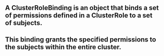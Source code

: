 ## A ClusterRoleBinding is an object that binds a set of permissions defined in a ClusterRole to a set of subjects.

## This binding grants the specified permissions to the subjects within the entire cluster.
